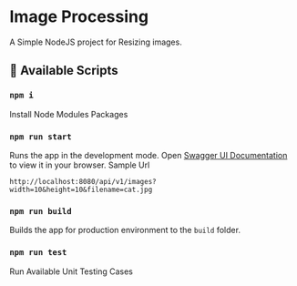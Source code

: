 # Image Processing

A Simple NodeJS project for Resizing images.

## 📄 Available Scripts

### `npm i`

Install Node Modules Packages

### `npm run start`

Runs the app in the development mode.
Open [Swagger UI Documentation](http://localhost:8080/api/v1/) to view it in your browser.
Sample Url

```
http://localhost:8080/api/v1/images?width=10&height=10&filename=cat.jpg
```

### `npm run build`

Builds the app for production environment to the `build` folder.

### `npm run test`

Run Available Unit Testing Cases
